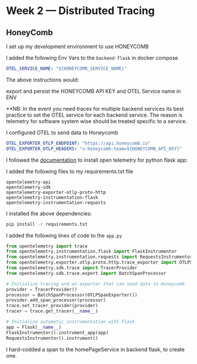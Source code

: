 # Week 2 — Distributed Tracing

## HoneyComb

I set up my development environment to use HONEYCOMB

I added the following Env Vars to the `backend-flask` in docker compose

```yml
OTEL_SERVICE_NAME: "${HONEYCOMB_SERVICE_NAME}"
```
The above instructions would:

export and persist the HONEYCOMB API KEY and OTEL Service name in ENV

**NB: In the event you need traces for multiple backend services its best practice to set the OTEL service for each backend service. The reason is telemetry for software system wise should be treated specific to a service.

I configured OTEL to send data to Honeycomb

```yml
OTEL_EXPORTER_OTLP_ENDPOINT: "https://api.honeycomb.io"
OTEL_EXPORTER_OTLP_HEADERS: "x-honeycomb-team=${HONEYCOMB_API_KEY}"
```

I followed the [documentation](https://docs.honeycomb.io/quickstart/#step-3-instrument-your-application-to-send-telemetry-data-to-honeycomb) to install open telemetry for python flask app:

I added the following files to my requirements.txt file

```
opentelemetry-api 
opentelemetry-sdk 
opentelemetry-exporter-otlp-proto-http 
opentelemetry-instrumentation-flask 
opentelemetry-instrumentation-requests
```

I installed the above dependencies:

```sh
pip install -r requirements.txt
```

I added the following lines of code to the `app.py`

```py
from opentelemetry import trace
from opentelemetry.instrumentation.flask import FlaskInstrumentor
from opentelemetry.instrumentation.requests import RequestsInstrumentor
from opentelemetry.exporter.otlp.proto.http.trace_exporter import OTLPSpanExporter
from opentelemetry.sdk.trace import TracerProvider
from opentelemetry.sdk.trace.export import BatchSpanProcessor
```


```py
# Initialize tracing and an exporter that can send data to Honeycomb
provider = TracerProvider()
processor = BatchSpanProcessor(OTLPSpanExporter())
provider.add_span_processor(processor)
trace.set_tracer_provider(provider)
tracer = trace.get_tracer(__name__)
```

```py
# Initialize automatic instrumentation with Flask
app = Flask(__name__)
FlaskInstrumentor().instrument_app(app)
RequestsInstrumentor().instrument()
```

I hard-codded a span to the homePageService in backend flask, to  create one.




